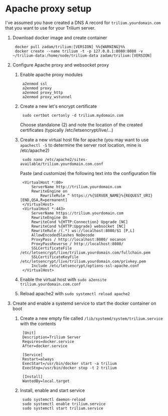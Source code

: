 # Apache proxy setup
I've assumed you have created a DNS A record for `trilium.yourdomain.com` that you want to use for your Trilium server.

1.  Download docker image and create container
    
    ```text-plain
     docker pull zadam/trilium:[VERSION] %%{WARNING}%%
     docker create --name trilium -t -p 127.0.0.1:8080:8080 -v ~/trilium-data:/home/node/trilium-data zadam/trilium:[VERSION] 
    ```
    
2.  Configure Apache proxy and websocket proxy
    1.  Enable apache proxy modules
        
        ```text-plain
         a2enmod ssl
         a2enmod proxy
         a2enmod proxy_http
         a2enmod proxy_wstunnel
        ```
        
    2.  Create a new let's encrypt certificate
        
        ```text-plain
         sudo certbot certonly -d trilium.mydomain.com
        ```
        
        Choose standalone (2) and note the location of the created certificates (typically /etc/letsencrypt/live/...)
        
    3.  Create a new virtual host file for apache (you may want to use `apachectl -S` to determine the server root location, mine is /etc/apache2)
        
        ```text-plain
         sudo nano /etc/apache2/sites-available/trilium.yourdomain.com.conf
        ```
        
        Paste (and customize) the following text into the configuration file
        
        ```text-plain
         <VirtualHost *:80>
             ServerName http://trilium.yourdomain.com
             RewriteEngine on
                 RewriteRule ^ https://%{SERVER_NAME}%{REQUEST_URI} [END,QSA,R=permanent]
         </VirtualHost>
         <VirtualHost *:443>
             ServerName https://trilium.yourdomain.com
             RewriteEngine On
             RewriteCond %{HTTP:Connection} Upgrade [NC]
             RewriteCond %{HTTP:Upgrade} websocket [NC]
             RewriteRule /(.*) ws://localhost:8080/$1 [P,L]
             AllowEncodedSlashes NoDecode
             ProxyPass / http://localhost:8080/ nocanon
             ProxyPassReverse / http://localhost:8080/
             SSLCertificateFile /etc/letsencrypt/live/trilium.yourdomain.com/fullchain.pem
             SSLCertificateKeyFile /etc/letsencrypt/live/trilium.yourdomain.com/privkey.pem
             Include /etc/letsencrypt/options-ssl-apache.conf
         </VirtualHost>
        ```
        
    4.  Enable the virtual host with `sudo a2ensite trilium.yourdomain.com.conf`
    5.  Reload apache2 with `sudo systemctl reload apache2`
3.  Create and enable a systemd service to start the docker container on boot
    1.  Create a new empty file called `/lib/systemd/system/trilium.service` with the contents
        
        ```text-plain
         [Unit]
         Description=Trilium Server
         Requires=docker.service
         After=docker.service
             
         [Service]
         Restart=always
         ExecStart=/usr/bin/docker start -a trilium
         ExecStop=/usr/bin/docker stop -t 2 trilium
             
         [Install]
         WantedBy=local.target
        ```
        
    2.  Install, enable and start service
        
        ```text-plain
         sudo systemctl daemon-reload
         sudo systemctl enable trilium.service
         sudo systemctl start trilium.service
        ```